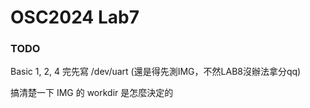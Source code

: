 # OSC2024 Lab7

### TODO
Basic 1, 2, 4 完先寫 /dev/uart
(還是得先測IMG，不然LAB8沒辦法拿分qq)

搞清楚一下 IMG 的 workdir 是怎麼決定的